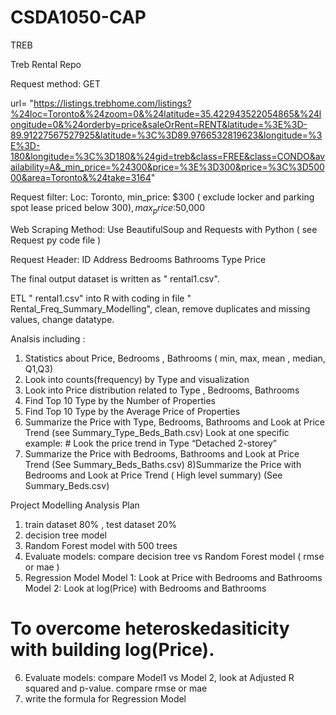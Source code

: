 # CSDA1050-CAP

TREB 

Treb Rental Repo

Request method: GET

url= "https://listings.trebhome.com/listings?%24loc=Toronto&%24zoom=0&%24latitude=35.422943522054865&%24longitude=0&%24orderby=price&saleOrRent=RENT&latitude=%3E%3D-89.91227567527925&latitude=%3C%3D89.9766532819623&longitude=%3E%3D-180&longitude=%3C%3D180&%24gid=treb&class=FREE&class=CONDO&availability=A&_min_price=%24300&price=%3E%3D300&price=%3C%3D50000&area=Toronto&%24take=3164"

Request filter: Loc: Toronto, min_price: $300 ( exclude locker and parking spot lease priced below $300), max_price:$50,000

Web Scraping Method: Use BeautifulSoup and Requests with Python ( see Request py code file )

Request Header: ID Address Bedrooms Bathrooms Type Price

The final output dataset is written as " rental1.csv".

ETL " rental1.csv" into R with coding in file " Rental_Freq_Summary_Modelling", clean, remove duplicates and missing values, 
change datatype.

Analsis including :

1) Statistics about Price, Bedrooms , Bathrooms ( min, max, mean , median, Q1,Q3)
2) Look into counts(frequency) by Type and visualization
3) Look into Price distribution related to Type , Bedrooms, Bathrooms
4) Find Top 10 Type by the Number of Properties
5)  Find Top 10 Type by the Average Price of Properties
6) Summarize the Price with Type, Bedrooms, Bathrooms and Look at Price Trend 
     (see Summary_Type_Beds_Bath.csv)
     Look at one specific example: # Look the price trend in Type  “Detached 2-storey”
7) Summarize the Price with Bedrooms, Bathrooms and Look at Price Trend
(See Summary_Beds_Baths.csv)
8)Summarize the Price with Bedrooms and Look at Price Trend ( High level summary)
(See Summary_Beds.csv)

Project Modelling Analysis Plan
1) train dataset 80% , test dataset 20%
2) decision tree model 
3) Random Forest model with 500 trees
4) Evaluate models: compare decision tree vs Random Forest model ( rmse or mae )
5) Regression Model
Model 1: Look at Price with Bedrooms and Bathrooms
Model 2: Look at log(Price) with Bedrooms and Bathrooms 
# To overcome heteroskedasiticity with building log(Price).
6) Evaluate models: compare Model1 vs Model 2, look at Adjusted R squared and p-value. 
                                 compare rmse or mae 
7) write the formula for Regression Model


	
	
